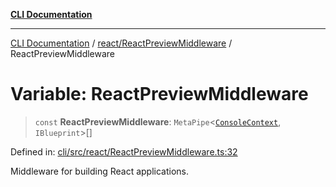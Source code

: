 [**CLI Documentation**](../../../README.md)

***

[CLI Documentation](../../../README.md) / [react/ReactPreviewMiddleware](../README.md) / ReactPreviewMiddleware

# Variable: ReactPreviewMiddleware

> `const` **ReactPreviewMiddleware**: `MetaPipe`\<[`ConsoleContext`](../../../declarations/interfaces/ConsoleContext.md), `IBlueprint`\>[]

Defined in: [cli/src/react/ReactPreviewMiddleware.ts:32](https://github.com/stonemjs/cli/blob/f139573d7f6e29779d41fb031ed261bfcad59d09/src/react/ReactPreviewMiddleware.ts#L32)

Middleware for building React applications.
